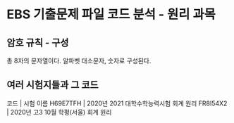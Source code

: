 # EBS 기출문제 파일 코드 분석 - 원리 과목
## 암호 규칙 - 구성
총 8자의 문자열이다.
알파벳 대소문자, 숫자로 구성된다.
## 여러 시험지들과 그 코드
코드      	| 시험 이름
H69E7TFH	| 2020년 2021 대학수학능력시험 회계 원리
FR8I54X2	| 2020년 고3 10월 학평(서울) 회계 원리
